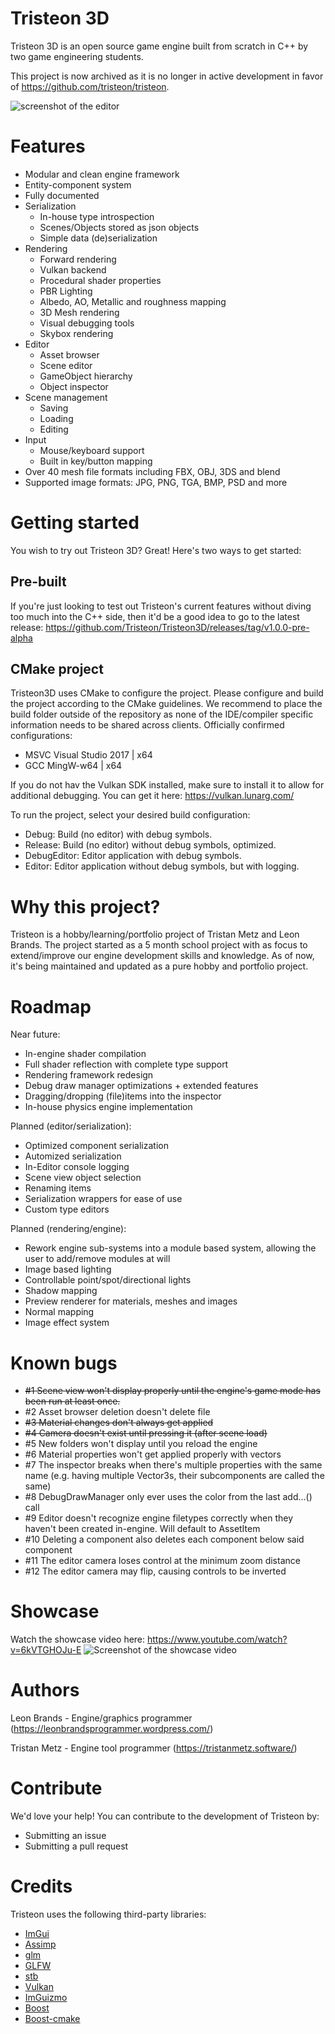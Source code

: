 # Tristeon 3D
Tristeon 3D is an open source game engine built from scratch in C++ by two game engineering students.

This project is now archived as it is no longer in active development in favor of https://github.com/tristeon/tristeon.

![screenshot of the editor](https://i.imgur.com/T663Nb6.png)

# Features
* Modular and clean engine framework
* Entity-component system
* Fully documented
* Serialization
  * In-house type introspection
  * Scenes/Objects stored as json objects
  * Simple data (de)serialization
* Rendering
  * Forward rendering
  * Vulkan backend
  * Procedural shader properties
  * PBR Lighting
  * Albedo, AO, Metallic and roughness mapping
  * 3D Mesh rendering
  * Visual debugging tools
  * Skybox rendering
* Editor
  * Asset browser
  * Scene editor
  * GameObject hierarchy
  * Object inspector
* Scene management
  * Saving
  * Loading
  * Editing
* Input
  * Mouse/keyboard support
  * Built in key/button mapping
* Over 40 mesh file formats including FBX, OBJ, 3DS and blend
* Supported image formats: JPG, PNG, TGA, BMP, PSD and more

# Getting started
You wish to try out Tristeon 3D? Great! Here's two ways to get started:

## Pre-built
If you're just looking to test out Tristeon's current features without diving too much into the C++ side, then it'd be a good idea to go to the latest release: https://github.com/Tristeon/Tristeon3D/releases/tag/v1.0.0-pre-alpha

## CMake project
Tristeon3D uses CMake to configure the project. Please configure and build the project according to the CMake guidelines. We recommend to place the build folder outside of the repository as none of the IDE/compiler specific information needs to be shared across clients.
Officially confirmed configurations:
* MSVC Visual Studio 2017 | x64
* GCC MingW-w64 | x64

If you do not hav the Vulkan SDK installed, make sure to install it to allow for additional debugging. You can get it here: https://vulkan.lunarg.com/

To run the project, select your desired build configuration:
- Debug: Build (no editor) with debug symbols.
- Release: Build (no editor) without debug symbols, optimized.
- DebugEditor: Editor application with debug symbols.
- Editor: Editor application without debug symbols, but with logging.

# Why this project?
Tristeon is a hobby/learning/portfolio project of Tristan Metz and Leon Brands. The project started as a 5 month school project with as focus to extend/improve our engine development skills and knowledge. As of now, it's being maintained and updated as a pure hobby and portfolio project.

# Roadmap
Near future:
* In-engine shader compilation
* Full shader reflection with complete type support
* Rendering framework redesign
* Debug draw manager optimizations + extended features
* Dragging/dropping (file)items into the inspector
* In-house physics engine implementation

Planned (editor/serialization):
* Optimized component serialization
* Automized serialization
* In-Editor console logging
* Scene view object selection
* Renaming items
* Serialization wrappers for ease of use
* Custom type editors

Planned (rendering/engine):
* Rework engine sub-systems into a module based system, allowing the user to add/remove modules at will
* Image based lighting
* Controllable point/spot/directional lights
* Shadow mapping
* Preview renderer for materials, meshes and images
* Normal mapping
* Image effect system

# Known bugs
* ~~#1 Scene view won't display properly until the engine's game mode has been run at least once.~~
* #2 Asset browser deletion doesn't delete file
* ~~#3 Material changes don't always get applied~~
* ~~#4 Camera doesn't exist until pressing it (after scene load)~~
* #5 New folders won't display until you reload the engine
* #6 Material properties won't get applied properly with vectors
* #7 The inspector breaks when there's multiple properties with the same name (e.g. having multiple Vector3s, their subcomponents are called the same)
* #8 DebugDrawManager only ever uses the color from the last add...() call
* #9 Editor doesn't recognize engine filetypes correctly when they haven't been created in-engine. Will default to AssetItem
* #10 Deleting a component also deletes each component below said component
* #11 The editor camera loses control at the minimum zoom distance
* #12 The editor camera may flip, causing controls to be inverted

# Showcase
Watch the showcase video here:
https://www.youtube.com/watch?v=6kVTGHOJu-E
![Screenshot of the showcase video](https://i.imgur.com/R6GoWQ6.png)

# Authors
Leon Brands - Engine/graphics programmer (https://leonbrandsprogrammer.wordpress.com/)

Tristan Metz - Engine tool programmer (https://tristanmetz.software/)

# Contribute
We'd love your help! You can contribute to the development of Tristeon by:
* Submitting an issue
* Submitting a pull request

# Credits

Tristeon uses the following third-party libraries:
* [ImGui](https://github.com/ocornut/imgui)
* [Assimp](https://github.com/assimp/assimp)
* [glm](https://github.com/g-truc/glm)
* [GLFW](https://github.com/glfw/glfw)
* [stb](https://github.com/nothings/stb)
* [Vulkan](https://github.com/KhronosGroup/Vulkan-Hpp)
* [ImGuizmo](https://github.com/CedricGuillemet/ImGuizmo)
* [Boost](https://www.boost.org/doc/libs/1_67_0/libs/filesystem/doc/index.htm)
* [Boost-cmake](https://github.com/Orphis/boost-cmake)
